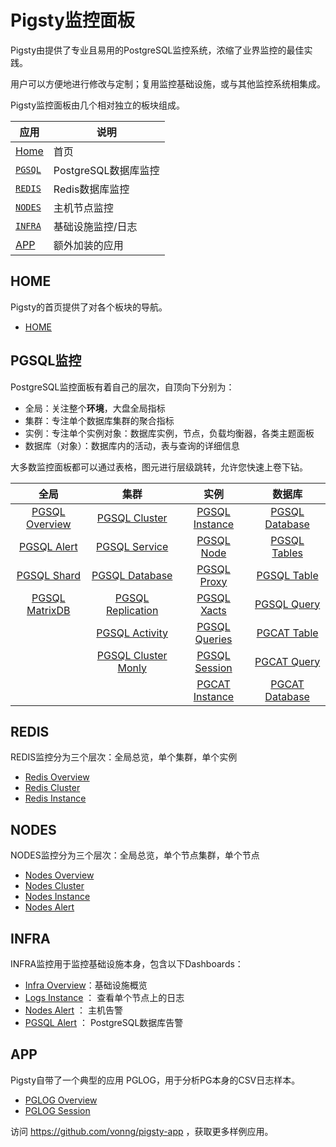 # Pigsty监控面板

Pigsty由提供了专业且易用的PostgreSQL监控系统，浓缩了业界监控的最佳实践。

用户可以方便地进行修改与定制；复用监控基础设施，或与其他监控系统相集成。

Pigsty监控面板由几个相对独立的板块组成。

| 应用                  | 说明              |
|---------------------|-----------------|
| [Home](http://demo.pigsty.cc/d/home) | 首页 |
| [`PGSQL`](#PGSQL监控) | PostgreSQL数据库监控 |
| [`REDIS`](#REDIS监控) | Redis数据库监控      |
| [`NODES`](#NODES监控) | 主机节点监控          |
| [`INFRA`](#INFRA监控) | 基础设施监控/日志  |
| [APP](#APP) | 额外加装的应用 |



## HOME

Pigsty的首页提供了对各个板块的导航。

* [HOME](http://demo.pigsty.cc/d/home)



## PGSQL监控

PostgreSQL监控面板有着自己的层次，自顶向下分别为：

* 全局：关注整个**环境**，大盘全局指标
* 集群：专注单个数据库集群的聚合指标
* 实例：专注单个实例对象：数据库实例，节点，负载均衡器，各类主题面板
* 数据库（对象）：数据库内的活动，表与查询的详细信息

大多数监控面板都可以通过表格，图元进行层级跳转，允许您快速上卷下钻。


|            全局             |             集群             |            实例             |           数据库            |
| :----------------------------------------------------------: | :----------------------------------------------------------: | :----------------------------------------------------------: | :----------------------------------------------------------: |
|        [PGSQL Overview](http://demo.pigsty.cc/d/pgsql-overview)        |  [PGSQL Cluster](http://demo.pigsty.cc/d/pgsql-cluster)  | [PGSQL Instance](http://demo.pigsty.cc/d/pgsql-instance) | [PGSQL Database](http://demo.pigsty.cc/d/pgsql-database) |
| [PGSQL Alert](http://demo.pigsty.cc/d/pgsql-alert/) | [PGSQL Service](http://demo.pigsty.cc/d/pgsql-service) | [PGSQL Node](http://demo.pigsty.cc/d/pgsql-node/) | [PGSQL Tables](http://demo.pigsty.cc/d/pgsql-tables) |
| [PGSQL Shard](http://demo.pigsty.cc/d/pgsql-shard) | [PGSQL Database](http://demo.pigsty.cc/d/pgsql-databases) | [PGSQL Proxy](http://demo.pigsty.cc/d/pgsql-proxy) | [PGSQL Table](http://demo.pigsty.cc/d/pgsql-table) |
| [PGSQL MatrixDB](http://demo.pigsty.cc/d/gpsql-overview) | [PGSQL Replication](http://demo.pigsty.cc/d/pgsql-replication) | [PGSQL Xacts](http://demo.pigsty.cc/d/pgsql-xacts) | [PGSQL Query](http://demo.pigsty.cc/d/pgsql-query) |
|  | [PGSQL Activity](http://demo.pigsty.cc/d/pgsql-activity) | [PGSQL Queries](http://demo.pigsty.cc/d/pgsql-queries) | [PGCAT Table](http://demo.pigsty.cc/d/pgcat-table/pgcat-table) |
|  | [PGSQL Cluster Monly](http://demo.pigsty.cc/d/pgsql-cluster-monly) |        [PGSQL Session](http://demo.pigsty.cc/d/pgsql-session)        | [PGCAT Query](http://demo.pigsty.cc/d/pgcat-query) |
| | | [PGCAT Instance](http://demo.pigsty.cc/d/pgcat-instance) | [PGCAT Database](http://demo.pigsty.cc/d/pgcat-database) |



## REDIS

REDIS监控分为三个层次：全局总览，单个集群，单个实例

* [Redis Overview](http://demo.pigsty.cc/d/redis-overview)
* [Redis Cluster](http://demo.pigsty.cc/d/redis-cluster)
* [Redis Instance](http://demo.pigsty.cc/d/redis-instance)



## NODES

NODES监控分为三个层次：全局总览，单个节点集群，单个节点

* [Nodes Overview](http://demo.pigsty.cc/d/nodes-overview)
* [Nodes Cluster](http://demo.pigsty.cc/d/nodes-cluster)
* [Nodes Instance](http://demo.pigsty.cc/d/nodes-instance)
* [Nodes Alert](http://demo.pigsty.cc/d/nodes-alert)



## INFRA

INFRA监控用于监控基础设施本身，包含以下Dashboards：

* [Infra Overview](http://demo.pigsty.cc/d/infra-overview)：基础设施概览
* [Logs Instance](http://demo.pigsty.cc/d/logs-instance) ： 查看单个节点上的日志
* [Nodes Alert](http://demo.pigsty.cc/d/nodes-alert) ： 主机告警
* [PGSQL Alert](http://demo.pigsty.cc/d/pgsql-alert/) ： PostgreSQL数据库告警



## APP

Pigsty自带了一个典型的应用 PGLOG，用于分析PG本身的CSV日志样本。

* [PGLOG Overview](http://demo.pigsty.cc/d/pglog-overview)
* [PGLOG Session](http://demo.pigsty.cc/d/pglog-session)

访问 https://github.com/vonng/pigsty-app ，获取更多样例应用。
